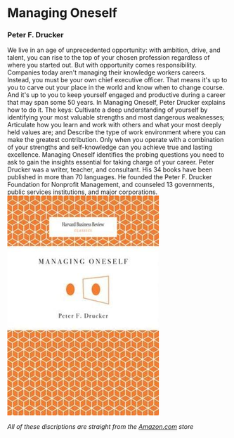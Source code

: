 # Managing Oneself
### Peter F. Drucker
We live in an age of unprecedented opportunity: with ambition, drive, and talent, you can rise to the top of your chosen profession regardless of where you started out. But with opportunity comes responsibility. Companies today aren't managing their knowledge workers careers. Instead, you must be your own chief executive officer. That means it's up to you to carve out your place in the world and know when to change course. And it's up to you to keep yourself engaged and productive during a career that may span some 50 years. In Managing Oneself, Peter Drucker explains how to do it. The keys: Cultivate a deep understanding of yourself by identifying your most valuable strengths and most dangerous weaknesses; Articulate how you learn and work with others and what your most deeply held values are; and Describe the type of work environment where you can make the greatest contribution. Only when you operate with a combination of your strengths and self-knowledge can you achieve true and lasting excellence. Managing Oneself identifies the probing questions you need to ask to gain the insights essential for taking charge of your career. Peter Drucker was a writer, teacher, and consultant. His 34 books have been published in more than 70 languages. He founded the Peter F. Drucker Foundation for Nonprofit Management, and counseled 13 governments, public services institutions, and major corporations.
![](/ManagingOneself.jpg)

*All of these discriptions are straight from the [Amazon.com](https://www.amazon.com/Managing-Oneself-Harvard-Business-Classics/dp/142212312X/ref=asc_df_142212312X/?tag=hyprod-20&linkCode=df0&hvadid=312111907622&hvpos=&hvnetw=g&hvrand=4596480360366479528&hvpone=&hvptwo=&hvqmt=&hvdev=c&hvdvcmdl=&hvlocint=&hvlocphy=1017596&hvtargid=pla-361791162645&psc=1) store*
